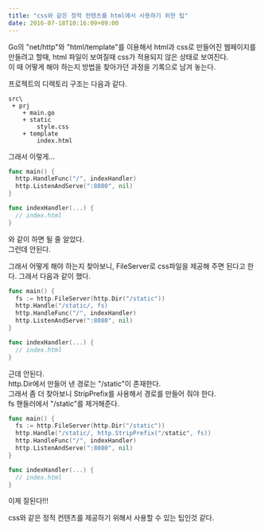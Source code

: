 ```yaml
---
title: "css와 같은 정적 컨텐츠를 html에서 사용하기 위한 팁"
date: 2016-07-18T10:16:09+09:00  
---
```


Go의 "net/http"와 "html/template"를 이용해서 html과 css로 만들어진 웹페이지를 만들려고 할때, html 파일이 보여질때 css가 적용되지 않은 상태로 보여진다.  
이 때 어떻게 해야 하는지 방법을 찾아가던 과정을 기록으로 남겨 놓는다.  

프로젝트의 디렉토리 구조는 다음과 같다.  

```
src\
 + prj
    + main.go
    + static
        style.css
    + template
        index.html
```

그래서 이렇게...  

```go
func main() {
  http.HandleFunc("/", indexHandler)
  http.ListenAndServe(":8080", nil)
}

func indexHandler(...) {
  // index.html
}
```

와 같이 하면 될 줄 알았다.  
그런데 안된다.  

그래서 어떻게 해야 하는지 찾아보니, FileServer로 css파일을 제공해 주면 된다고 한다. 그래서 다음과 같이 했다.  

```go
func main() {
  fs := http.FileServer(http.Dir("/static"))
  http.Handle("/static/, fs)
  http.HandleFunc("/", indexHandler)
  http.ListenAndServe(":8080", nil)
}

func indexHandler(...) {
  // index.html
}
```

근데 안된다.  
http.Dir에서 만들어 낸 경로는 "/static"이 존재한다.  
그래서 좀 더 찾아보니 StripPrefix를 사용해서 경로를 만들어 줘야 한다.  
fs 핸들러에서 "/static"를 제거해준다.  

```go
func main() {
  fs := http.FileServer(http.Dir("/static"))
  http.Handle("/static/, http.StripPrefix("/static", fs))
  http.HandleFunc("/", indexHandler)
  http.ListenAndServe(":8080", nil)
}

func indexHandler(...) {
  // index.html
}
```

이제 잘된다!!!  

css와 같은 정적 컨텐츠를 제공하기 위해서 사용할 수 있는 팁인것 같다.
